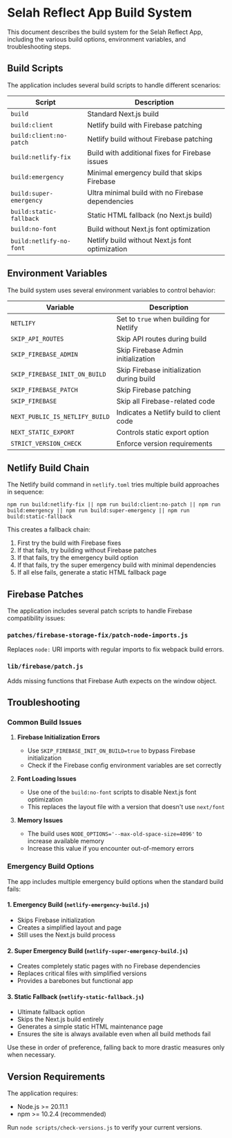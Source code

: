 # Selah Reflect App Build System

This document describes the build system for the Selah Reflect App, including the various build options, environment variables, and troubleshooting steps.

## Build Scripts

The application includes several build scripts to handle different scenarios:

| Script                  | Description                                       |
| ----------------------- | ------------------------------------------------- |
| `build`                 | Standard Next.js build                            |
| `build:client`          | Netlify build with Firebase patching              |
| `build:client:no-patch` | Netlify build without Firebase patching           |
| `build:netlify-fix`     | Build with additional fixes for Firebase issues   |
| `build:emergency`       | Minimal emergency build that skips Firebase       |
| `build:super-emergency` | Ultra minimal build with no Firebase dependencies |
| `build:static-fallback` | Static HTML fallback (no Next.js build)           |
| `build:no-font`         | Build without Next.js font optimization           |
| `build:netlify-no-font` | Netlify build without Next.js font optimization   |

## Environment Variables

The build system uses several environment variables to control behavior:

| Variable                       | Description                               |
| ------------------------------ | ----------------------------------------- |
| `NETLIFY`                      | Set to `true` when building for Netlify   |
| `SKIP_API_ROUTES`              | Skip API routes during build              |
| `SKIP_FIREBASE_ADMIN`          | Skip Firebase Admin initialization        |
| `SKIP_FIREBASE_INIT_ON_BUILD`  | Skip Firebase initialization during build |
| `SKIP_FIREBASE_PATCH`          | Skip Firebase patching                    |
| `SKIP_FIREBASE`                | Skip all Firebase-related code            |
| `NEXT_PUBLIC_IS_NETLIFY_BUILD` | Indicates a Netlify build to client code  |
| `NEXT_STATIC_EXPORT`           | Controls static export option             |
| `STRICT_VERSION_CHECK`         | Enforce version requirements              |

## Netlify Build Chain

The Netlify build command in `netlify.toml` tries multiple build approaches in sequence:

```
npm run build:netlify-fix || npm run build:client:no-patch || npm run build:emergency || npm run build:super-emergency || npm run build:static-fallback
```

This creates a fallback chain:

1. First try the build with Firebase fixes
2. If that fails, try building without Firebase patches
3. If that fails, try the emergency build option
4. If that fails, try the super emergency build with minimal dependencies
5. If all else fails, generate a static HTML fallback page

## Firebase Patches

The application includes several patch scripts to handle Firebase compatibility issues:

### `patches/firebase-storage-fix/patch-node-imports.js`

Replaces `node:` URI imports with regular imports to fix webpack build errors.

### `lib/firebase/patch.js`

Adds missing functions that Firebase Auth expects on the window object.

## Troubleshooting

### Common Build Issues

1. **Firebase Initialization Errors**

   - Use `SKIP_FIREBASE_INIT_ON_BUILD=true` to bypass Firebase initialization
   - Check if the Firebase config environment variables are set correctly

2. **Font Loading Issues**

   - Use one of the `build:no-font` scripts to disable Next.js font optimization
   - This replaces the layout file with a version that doesn't use `next/font`

3. **Memory Issues**
   - The build uses `NODE_OPTIONS='--max-old-space-size=4096'` to increase available memory
   - Increase this value if you encounter out-of-memory errors

### Emergency Build Options

The app includes multiple emergency build options when the standard build fails:

#### 1. Emergency Build (`netlify-emergency-build.js`)

- Skips Firebase initialization
- Creates a simplified layout and page
- Still uses the Next.js build process

#### 2. Super Emergency Build (`netlify-super-emergency-build.js`)

- Creates completely static pages with no Firebase dependencies
- Replaces critical files with simplified versions
- Provides a barebones but functional app

#### 3. Static Fallback (`netlify-static-fallback.js`)

- Ultimate fallback option
- Skips the Next.js build entirely
- Generates a simple static HTML maintenance page
- Ensures the site is always available even when all build methods fail

Use these in order of preference, falling back to more drastic measures only when necessary.

## Version Requirements

The application requires:

- Node.js >= 20.11.1
- npm >= 10.2.4 (recommended)

Run `node scripts/check-versions.js` to verify your current versions.
